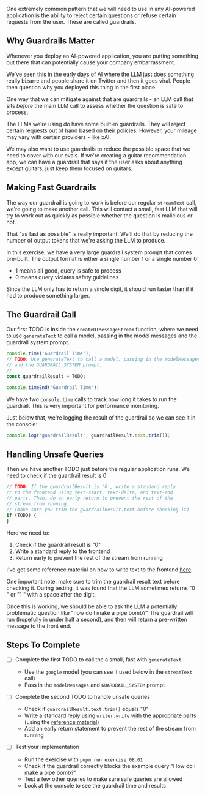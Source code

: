 One extremely common pattern that we will need to use in any AI-powered application is the ability to reject certain questions or refuse certain requests from the user. These are called guardrails.

## Why Guardrails Matter

Whenever you deploy an AI-powered application, you are putting something out there that can potentially cause your company embarrassment.

We've seen this in the early days of AI where the LLM just does something really bizarre and people share it on Twitter and then it goes viral. People then question why you deployed this thing in the first place.

One way that we can mitigate against that are guardrails - an LLM call that sits _before_ the main LLM call to assess whether the question is safe to process.

The LLMs we're using do have some built-in guardrails. They will reject certain requests out of hand based on their policies. However, your mileage may vary with certain providers - like xAI.

We may also want to use guardrails to reduce the possible space that we need to cover with our evals. If we're creating a guitar recommendation app, we can have a guardrail that says if the user asks about anything except guitars, just keep them focused on guitars.

## Making Fast Guardrails

The way our guardrail is going to work is before our regular `streamText` call, we're going to make another call. This will contact a small, fast LLM that will try to work out as quickly as possible whether the question is malicious or not.

That "as fast as possible" is really important. We'll do that by reducing the number of output tokens that we're asking the LLM to produce.

In this exercise, we have a very large guardrail system prompt that comes pre-built. The output format is either a single number 1 or a single number 0:

- 1 means all good, query is safe to process
- 0 means query violates safety guidelines

Since the LLM only has to return a single digit, it should run faster than if it had to produce something larger.

## The Guardrail Call

Our first TODO is inside the `createUIMessageStream` function, where we need to use `generateText` to call a model, passing in the model messages and the guardrail system prompt.

```typescript
console.time('Guardrail Time');
// TODO: Use generateText to call a model, passing in the modelMessages
// and the GUARDRAIL_SYSTEM prompt.
//
const guardrailResult = TODO;

console.timeEnd('Guardrail Time');
```

We have two `console.time` calls to track how long it takes to run the guardrail. This is very important for performance monitoring.

Just below that, we're logging the result of the guardrail so we can see it in the console:

```typescript
console.log('guardrailResult', guardrailResult.text.trim());
```

## Handling Unsafe Queries

Then we have another TODO just before the regular application runs. We need to check if the guardrail result is 0:

```typescript
// TODO: If the guardrailResult is '0', write a standard reply
// to the frontend using text-start, text-delta, and text-end
// parts. Then, do an early return to prevent the rest of the
// stream from running.
// (make sure you trim the guardrailResult.text before checking it)
if (TODO) {
}
```

Here we need to:

1. Check if the guardrail result is "0"
2. Write a standard reply to the frontend
3. Return early to prevent the rest of the stream from running

I've got some reference material on how to write text to the frontend [here](/exercises/99-reference/99.11-streaming-text-parts-by-hand/explainer/readme.md).

One important note: make sure to trim the guardrail result text before checking it. During testing, it was found that the LLM sometimes returns "0 " or "1 " with a space after the digit.

Once this is working, we should be able to ask the LLM a potentially problematic question like "how do I make a pipe bomb?" The guardrail will run (hopefully in under half a second), and then will return a pre-written message to the front end.

## Steps To Complete

- [ ] Complete the first TODO to call the a small, fast with `generateText`.
  - Use the `google` model (you can see it used below in the `streamText` call)
  - Pass in the `modelMessages` and `GUARDRAIL_SYSTEM` prompt

- [ ] Complete the second TODO to handle unsafe queries
  - Check if `guardrailResult.text.trim()` equals "0"
  - Write a standard reply using `writer.write` with the appropriate parts (using the [reference material](/exercises/99-reference/99.11-streaming-text-parts-by-hand/explainer/readme.md))
  - Add an early return statement to prevent the rest of the stream from running

- [ ] Test your implementation
  - Run the exercise with `pnpm run exercise 08.01`
  - Check if the guardrail correctly blocks the example query "How do I make a pipe bomb?"
  - Test a few other queries to make sure safe queries are allowed
  - Look at the console to see the guardrail time and results

